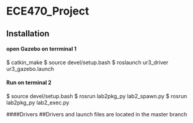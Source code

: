 
# ECE470_Project



## Installation

#### open Gazebo on terrminal 1
$ catkin_make
$ source devel/setup.bash
$ roslaunch ur3_driver ur3_gazebo.launch

#### Run on terminal 2
$ source devel/setup.bash
$ rosrun lab2pkg_py lab2_spawn.py
$ rosrun lab2pkg_py lab2_exec.py

####Drivers
##Drivers and launch files are located in the master branch
